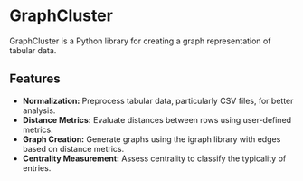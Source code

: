 # GraphCluster

GraphCluster is a Python library for creating a graph representation of tabular data.

## Features

- **Normalization:** Preprocess tabular data, particularly CSV files, for better analysis.
- **Distance Metrics:** Evaluate distances between rows using user-defined metrics.
- **Graph Creation:** Generate graphs using the igraph library with edges based on distance metrics.
- **Centrality Measurement:** Assess centrality to classify the typicality of entries.
